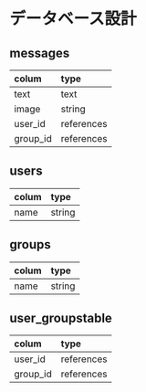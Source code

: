 # データベース設計
## messages
|colum   |type      |
|:------ |:---------|
|text    |text      |
|image   |string    |
|user_id |references|
|group_id|references|

## users
|colum   |type   |
|:------ |:------|
|name    |string |

## groups
|colum   |type    |
|:------ |:-------|
|name    |string  |

## user_groupstable

|colum   |type      |
|:------ |:---------|
|user_id |references|
|group_id|references|

